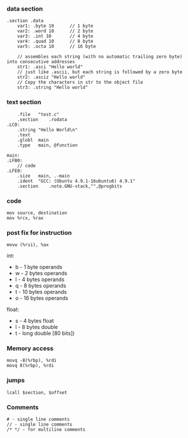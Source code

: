 ### data section
```gas
.section .data
    var1: .byte 10      // 1 byte
    var2: .word 10      // 2 byte
    var3: .int 10       // 4 byte
    var4: .quad 10      // 8 byte
    var5: .octa 10      // 16 byte

    // assembles each string (with no automatic trailing zero byte) into consecutive addresses
    str1: .asci "Hello world"
    // just like .ascii, but each string is followed by a zero byte
    str2: .asciz "Hello world"
    // Copy the characters in str to the object file
    str3: .string "Hello world"
```

### text section
```gas
	.file	"test.c"
	.section	.rodata
.LC0:
	.string	"Hello World\n"
	.text
	.globl	main
	.type	main, @function

main:
.LFB0:
	// code
.LFE0:
	.size	main, .-main
	.ident	"GCC: (Ubuntu 4.9.1-16ubuntu6) 4.9.1"
	.section	.note.GNU-stack,"",@progbits
```

### code
```gas
mov source, destination
mov %rcx, %rax
```

### post fix for instruction
```gas
movw (%rsi), %ax
```
int:
* b - 1 byte operands
* w - 2 bytes operands
* l - 4 bytes operands
* q - 8 bytes operands
* t - 10 bytes operands
* o - 16 bytes operands

float:
* s - 4 bytes float
* l - 8 bytes double
* t - long double [80 bits])

### Memory access
```gas
movq -8(%rbp), %rdi
movq 8(%rbp), %rdi
```

### jumps
```gas
lcall $section, $offset
```

### Comments
```gas
# - single line comments
// - single line comments
/* */ - for multiline comments
```
